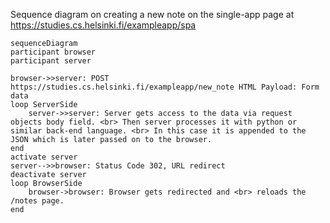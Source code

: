 Sequence diagram on creating a new note on the single-app page at https://studies.cs.helsinki.fi/exampleapp/spa


```mermaid
sequenceDiagram
participant browser
participant server

browser->>server: POST https://studies.cs.helsinki.fi/exampleapp/new_note HTML Payload: Form data
loop ServerSide 
    server->>server: Server gets access to the data via request objects body field. <br> Then server processes it with python or similar back-end language. <br> In this case it is appended to the JSON which is later passed on to the browser.
end
activate server
server-->>browser: Status Code 302, URL redirect
deactivate server
loop BrowserSide
    browser->browser: Browser gets redirected and <br> reloads the /notes page.
end


```